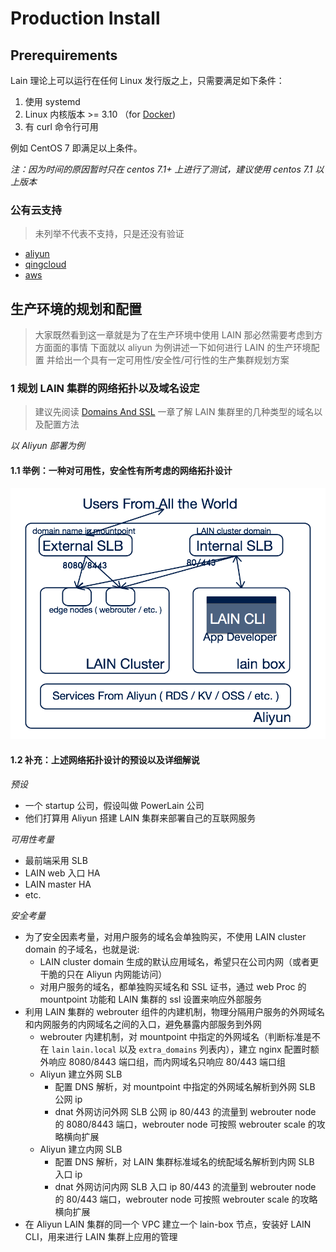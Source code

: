# Production Install

## Prerequirements

Lain 理论上可以运行在任何 Linux 发行版之上，只需要满足如下条件：

1. 使用 systemd
1. Linux 内核版本 >= 3.10 （for [Docker](https://www.docker.com/))
1. 有 curl 命令行可用

例如 CentOS 7 即满足以上条件。

*注：因为时间的原因暂时只在 centos 7.1+ 上进行了测试，建议使用 centos 7.1 以上版本*

### 公有云支持

>未列举不代表不支持，只是还没有验证

- [aliyun](aliyun/)
- [qingcloud](qingcloud/)
- [aws](aws/)

## 生产环境的规划和配置

>大家既然看到这一章就是为了在生产环境中使用 LAIN
>那必然需要考虑到方方面面的事情
>下面就以 aliyun 为例讲述一下如何进行 LAIN 的生产环境配置
>并给出一个具有一定可用性/安全性/可行性的生产集群规划方案

### 1 规划 LAIN 集群的网络拓扑以及域名设定

>建议先阅读 [Domains And SSL](../domainandssl/) 一章了解 LAIN 集群里的几种类型的域名以及配置方法

*以 Aliyun 部署为例*

#### 1.1 举例：一种对可用性，安全性有所考虑的网络拓扑设计

![LAIN Aliyun ](img/LAIN-Aliyun-Topology.png)


#### 1.2 补充：上述网络拓扑设计的预设以及详细解说

*预设*

- 一个 startup 公司，假设叫做 PowerLain 公司
- 他们打算用 Aliyun 搭建 LAIN 集群来部署自己的互联网服务

*可用性考量*

- 最前端采用 SLB
- LAIN web 入口 HA
- LAIN master HA
- etc.

*安全考量*

- 为了安全因素考量，对用户服务的域名会单独购买，不使用 LAIN cluster domain 的子域名，也就是说:
    - LAIN cluster domain 生成的默认应用域名，希望只在公司内网（或者更干脆的只在 Aliyun 内网能访问）
    - 对用户服务的域名，都单独购买域名和 SSL 证书，通过 web Proc 的 mountpoint 功能和 LAIN 集群的 ssl 设置来响应外部服务
- 利用 LAIN 集群的 webrouter 组件的内建机制，物理分隔用户服务的外网域名和内网服务的内网域名之间的入口，避免暴露内部服务到外网
    - webrouter 内建机制，对 mountpoint 中指定的外网域名（判断标准是不在 `lain` `lain.local` 以及 `extra_domains` 列表内），建立 nginx 配置时额外响应 8080/8443 端口组，而内网域名只响应 80/443 端口组
    - Aliyun 建立外网 SLB
        - 配置 DNS 解析，对 mountpoint 中指定的外网域名解析到外网 SLB 公网 ip
        - dnat 外网访问外网 SLB 公网 ip 80/443 的流量到 webrouter node 的 8080/8443 端口，webrouter node 可按照 webrouter scale 的攻略横向扩展
    - Aliyun 建立内网 SLB
        - 配置 DNS 解析，对 LAIN 集群标准域名的统配域名解析到内网 SLB 入口 ip
        - dnat 外网访问内网 SLB 入口 ip 80/443 的流量到 webrouter node 的 80/443 端口，webrouter node 可按照 webrouter scale 的攻略横向扩展
- 在 Aliyun LAIN 集群的同一个 VPC 建立一个 lain-box 节点，安装好 LAIN CLI，用来进行 LAIN 集群上应用的管理
